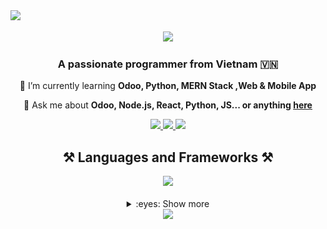 <img align="left" src="https://visitor-badge.laobi.icu/badge?page_id=Cotchi666.Cotchi666" />
  
<br/>
 
<br/>
<div align="center" >
 <div  align="center"> <img src="https://readme-typing-svg.demolab.com??font=Righteous&size=35&v&width=500&height=70&duration=4000&lines=👋+👋+👋+Hello+world+👋+👋+👋!!!;My+name+is+Finn+Chien+👋" /></div> 

   <h3 align="center">A passionate programmer from Vietnam 🇻🇳</h3>

</div>

<div align="center" >
 
 🌱 I’m currently learning **Odoo, Python, MERN Stack ,Web & Mobile App**

 💬 Ask me about **Odoo, Node.js, React, Python, JS... or anything [here](https://github.com/salesp07/salesp07/issues)**
  
 </div>
 <div align="center"> 
  <a href="mailto:chien.170901@gmail.com">
    <img src="https://img.shields.io/badge/Gmail-333333?style=for-the-badge&logo=gmail&logoColor=red" />
  </a>
  <a href="https://www.facebook.com/cot.toxicff/" target="_blank">
    <img src="https://img.shields.io/badge/Facebook-1877F2?style=for-the-badge&logo=facebook&logoColor=white" target="_blank" />
  </a>
  <a href="https://chie.onrender.com" target="_blank">
     <img src="https://img.shields.io/badge/Portfolio-FF5722?style=for-the-badge&logo=todoist&logoColor=white" target="_blank" /> <!-- sqlite, safari, google-chrome are other good icon options -->
  </a>
</div>

<h2 align="center">⚒️ Languages and Frameworks ⚒️</h2>
<div align="center">
<img src="https://skillicons.dev/icons?i=python,javascript,typescript,cs,java,nextjs,express,dotnet" />
<br/><br/>
<details>
<summary >:eyes: Show more </summary>
<h2 align="center">⚒️ Tools and more ⚒️</h2>
<br/>
<p align="center">
  <a href="https://skillicons.dev" align="center">
    <img src="https://skillicons.dev/icons?i=html,css,jquery,bootstrap,tailwind,react,redux,mysql,mongodb,sqlite,postgres,postman,powershell,visualstudio,vscode,eclipse,firebase,sequelize,prisma,vercel,heroku,docker&perline=11" />
  </a>
</p>
<a href="https://github.com/anuraghazra/github-readme-stats">
  <img height=200 align="center" src="https://github-readme-stats.vercel.app/api?username=Cotchi666" />
</a>
<a href="https://github.com/anuraghazra/convoychat">
  <img height=200 align="center" src="https://github-readme-stats.vercel.app/api/top-langs?username=Cotchi666&layout=compact&langs_count=8&card_width=320" />
</a>
 <img  align="center" alt="snake eating my contributions" src="https://raw.githubusercontent.com/Cotchi666/Cotchi666/output/github-contribution-grid-snake.svg" />

 

</div>
  </div>
<div align="center"><img src="https://readme-typing-svg.herokuapp.com/?font=Righteous&size=25&center=true&vCenter=true&width=500&height=70&duration=4000&lines=Thanks+for+visiting!+✌️;+Shoot+me+a+message+on+Facebook!;I'm+always+down+to+collab+:)"></div>



